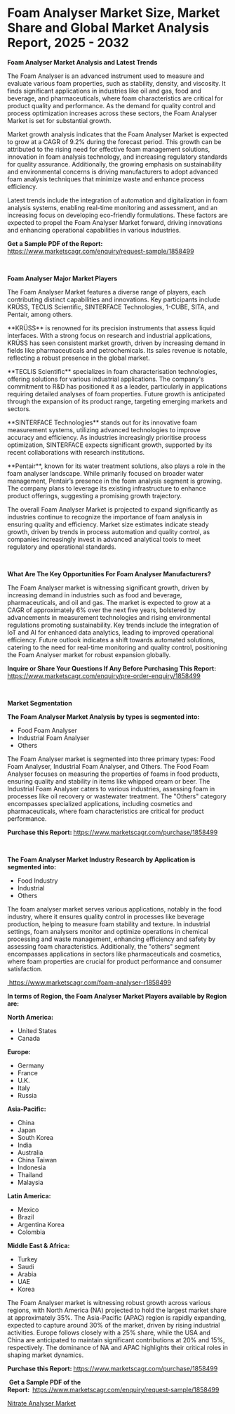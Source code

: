 <p><h1>Foam Analyser Market Size, Market Share and Global Market Analysis Report, 2025 - 2032</h1></p><p><strong>Foam Analyser Market Analysis and Latest Trends</strong></p>
<p><p>The Foam Analyser is an advanced instrument used to measure and evaluate various foam properties, such as stability, density, and viscosity. It finds significant applications in industries like oil and gas, food and beverage, and pharmaceuticals, where foam characteristics are critical for product quality and performance. As the demand for quality control and process optimization increases across these sectors, the Foam Analyser Market is set for substantial growth.</p><p>Market growth analysis indicates that the Foam Analyser Market is expected to grow at a CAGR of 9.2% during the forecast period. This growth can be attributed to the rising need for effective foam management solutions, innovation in foam analysis technology, and increasing regulatory standards for quality assurance. Additionally, the growing emphasis on sustainability and environmental concerns is driving manufacturers to adopt advanced foam analysis techniques that minimize waste and enhance process efficiency. </p><p>Latest trends include the integration of automation and digitalization in foam analysis systems, enabling real-time monitoring and assessment, and an increasing focus on developing eco-friendly formulations. These factors are expected to propel the Foam Analyser Market forward, driving innovations and enhancing operational capabilities in various industries.</p></p>
<p><strong>Get a Sample PDF of the Report:&nbsp;</strong> <a href="https://www.marketscagr.com/enquiry/request-sample/1858499?utm_campaign=2465&utm_medium=2&utm_source=Github&utm_content=ia&utm_term=12042025&utm_id=foam-analyser">https://www.marketscagr.com/enquiry/request-sample/1858499</a></p>
<p>&nbsp;</p>
<p><strong>Foam Analyser Major Market Players</strong></p>
<p><p>The Foam Analyser Market features a diverse range of players, each contributing distinct capabilities and innovations. Key participants include KRÜSS, TECLIS Scientific, SINTERFACE Technologies, 1-CUBE, SITA, and Pentair, among others.</p><p>**KRÜSS** is renowned for its precision instruments that assess liquid interfaces. With a strong focus on research and industrial applications, KRÜSS has seen consistent market growth, driven by increasing demand in fields like pharmaceuticals and petrochemicals. Its sales revenue is notable, reflecting a robust presence in the global market.</p><p>**TECLIS Scientific** specializes in foam characterisation technologies, offering solutions for various industrial applications. The company's commitment to R&D has positioned it as a leader, particularly in applications requiring detailed analyses of foam properties. Future growth is anticipated through the expansion of its product range, targeting emerging markets and sectors.</p><p>**SINTERFACE Technologies** stands out for its innovative foam measurement systems, utilizing advanced technologies to improve accuracy and efficiency. As industries increasingly prioritise process optimization, SINTERFACE expects significant growth, supported by its recent collaborations with research institutions.</p><p>**Pentair**, known for its water treatment solutions, also plays a role in the foam analyser landscape. While primarily focused on broader water management, Pentair’s presence in the foam analysis segment is growing. The company plans to leverage its existing infrastructure to enhance product offerings, suggesting a promising growth trajectory.</p><p>The overall Foam Analyser Market is projected to expand significantly as industries continue to recognize the importance of foam analysis in ensuring quality and efficiency. Market size estimates indicate steady growth, driven by trends in process automation and quality control, as companies increasingly invest in advanced analytical tools to meet regulatory and operational standards.</p></p>
<p>&nbsp;</p>
<p><strong>What Are The Key Opportunities For Foam Analyser Manufacturers?</strong></p>
<p><p>The Foam Analyser market is witnessing significant growth, driven by increasing demand in industries such as food and beverage, pharmaceuticals, and oil and gas. The market is expected to grow at a CAGR of approximately 6% over the next five years, bolstered by advancements in measurement technologies and rising environmental regulations promoting sustainability. Key trends include the integration of IoT and AI for enhanced data analytics, leading to improved operational efficiency. Future outlook indicates a shift towards automated solutions, catering to the need for real-time monitoring and quality control, positioning the Foam Analyser market for robust expansion globally.</p></p>
<p><strong>Inquire or Share Your Questions If Any Before Purchasing This Report:</strong> <a href="https://www.marketscagr.com/enquiry/pre-order-enquiry/1858499?utm_campaign=2465&utm_medium=2&utm_source=Github&utm_content=ia&utm_term=12042025&utm_id=foam-analyser">https://www.marketscagr.com/enquiry/pre-order-enquiry/1858499</a></p>
<p>&nbsp;</p>
<p><strong>Market Segmentation</strong></p>
<p><strong>The Foam Analyser Market Analysis by types is segmented into:</strong></p>
<p><ul><li>Food Foam Analyser</li><li>Industrial Foam Analyser</li><li>Others</li></ul></p>
<p><p>The Foam Analyser market is segmented into three primary types: Food Foam Analyser, Industrial Foam Analyser, and Others. The Food Foam Analyser focuses on measuring the properties of foams in food products, ensuring quality and stability in items like whipped cream or beer. The Industrial Foam Analyser caters to various industries, assessing foam in processes like oil recovery or wastewater treatment. The "Others" category encompasses specialized applications, including cosmetics and pharmaceuticals, where foam characteristics are critical for product performance.</p></p>
<p><strong>Purchase this Report:&nbsp;</strong><a href="https://www.marketscagr.com/purchase/1858499?utm_campaign=2465&utm_medium=2&utm_source=Github&utm_content=ia&utm_term=12042025&utm_id=foam-analyser">https://www.marketscagr.com/purchase/1858499</a></p>
<p>&nbsp;</p>
<p><strong>The Foam Analyser Market Industry Research by Application is segmented into:</strong></p>
<p><ul><li>Food Industry</li><li>Industrial</li><li>Others</li></ul></p>
<p><p>The foam analyser market serves various applications, notably in the food industry, where it ensures quality control in processes like beverage production, helping to measure foam stability and texture. In industrial settings, foam analysers monitor and optimize operations in chemical processing and waste management, enhancing efficiency and safety by assessing foam characteristics. Additionally, the "others" segment encompasses applications in sectors like pharmaceuticals and cosmetics, where foam properties are crucial for product performance and consumer satisfaction.</p></p>
<p><a href="https://www.marketscagr.com/foam-analyser-r1858499?utm_campaign=2465&utm_medium=2&utm_source=Github&utm_content=ia&utm_term=12042025&utm_id=foam-analyser">&nbsp;https://www.marketscagr.com/foam-analyser-r1858499</a></p>
<p><strong>In terms of Region, the Foam Analyser Market Players available by Region are:</strong></p>
<p>
    <p> <strong> North America: </strong>
        <ul>
            <li>United States</li>
            <li>Canada</li>
        </ul>
        </p> 
    <p> <strong> Europe: </strong>
        <ul>
            <li>Germany</li>
            <li>France</li>
            <li>U.K.</li>
            <li>Italy</li>
            <li>Russia</li>
        </ul>
        </p> 
    <p> <strong> Asia-Pacific: </strong>
        <ul>
            <li>China</li>
            <li>Japan</li>
            <li>South Korea</li>
            <li>India</li>
            <li>Australia</li>
            <li>China Taiwan</li>
            <li>Indonesia</li>
            <li>Thailand</li>
            <li>Malaysia</li>
        </ul>
        </p> 
    <p> <strong> Latin America: </strong>
        <ul>
            <li>Mexico</li>
            <li>Brazil</li>
            <li>Argentina Korea</li>
            <li>Colombia</li>
        </ul>
        </p> 
    <p> <strong> Middle East & Africa: </strong>
        <ul>
            <li>Turkey</li>
            <li>Saudi</li>
            <li>Arabia</li>
            <li>UAE</li>
            <li>Korea</li>
        </ul>
    </p>
    </p>
<p><p>The Foam Analyser market is witnessing robust growth across various regions, with North America (NA) projected to hold the largest market share at approximately 35%. The Asia-Pacific (APAC) region is rapidly expanding, expected to capture around 30% of the market, driven by rising industrial activities. Europe follows closely with a 25% share, while the USA and China are anticipated to maintain significant contributions at 20% and 15%, respectively. The dominance of NA and APAC highlights their critical roles in shaping market dynamics.</p></p>
<p><strong>Purchase this Report: </strong><a href="https://www.marketscagr.com/purchase/1858499?utm_campaign=2465&utm_medium=2&utm_source=Github&utm_content=ia&utm_term=12042025&utm_id=foam-analyser">https://www.marketscagr.com/purchase/1858499</a></p>
<p>&nbsp;<strong>Get a Sample PDF of the Report:&nbsp;&nbsp;</strong><a href="https://www.marketscagr.com/enquiry/request-sample/1858499?utm_campaign=2465&utm_medium=2&utm_source=Github&utm_content=ia&utm_term=12042025&utm_id=foam-analyser">https://www.marketscagr.com/enquiry/request-sample/1858499</a></p>
<p><strong></strong></p>
<p><p><a href="https://github.com/sherikacas30/Market-Research-Report-List-1/blob/main/nitrate-analyser-market.md?utm_campaign=2465&utm_medium=2&utm_source=Github&utm_content=ia&utm_term=12042025&utm_id=foam-analyser">Nitrate Analyser Market</a></p></p>